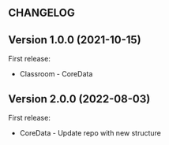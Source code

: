 ## CHANGELOG

## Version 1.0.0 (2021-10-15)

First release:

* Classroom - CoreData


## Version 2.0.0 (2022-08-03)

First release:

* CoreData - Update repo with new structure
